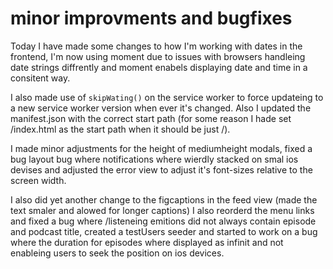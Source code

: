 # minor improvments and bugfixes

Today I have made some changes to how I'm working with dates in the frontend, I'm now using moment due to issues with browsers handleing date strings diffrently and moment enabels displaying date  and time in a consitent way.

I also made use of `skipWating()` on the service worker to force updateing to a new service worker version when ever it's changed. Also I updated the manifest.json with the correct start path (for some reason I hade set /index.html as the start path when it should be just /).

I made minor adjustments for the height of mediumheight modals, fixed a bug layout bug where notifications where wierdly stacked on smal ios devises and adjusted the error view to adjust it's font-sizes relative to the screen width.

I also did yet another change to the figcaptions in the feed view (made the text smaler and alowed for longer captions) I also reorderd the menu links and fixed a bug where /listeneing emitions did not always contain episode and podcast title, created a testUsers seeder and started to work on a bug where the duration for episodes where displayed as infinit and not enableing users to seek the position on ios devices.